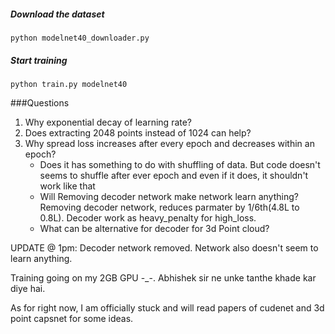 ##### Download the dataset

`python modelnet40_downloader.py` 
##### Start training
`python train.py modelnet40`

###Questions
1) Why exponential decay of learning rate?
2) Does extracting 2048 points instead of 1024 can help?
3) Why spread loss increases after every epoch and decreases within an epoch? 
   - Does it has something to do with shuffling of data. But code doesn't seems to shuffle after ever epoch and even if it does, it shouldn't work like that
   - Will Removing decoder network make network learn anything? Removing decoder network, reduces parmater by 1/6th(4.8L to 0.8L). Decoder work as heavy_penalty for high_loss.
   - What can be alternative for decoder for 3d Point cloud?


UPDATE @ 1pm: Decoder network removed. Network also doesn't seem to learn anything.

Training going on my 2GB GPU -_-. Abhishek sir ne unke tanthe khade kar diye hai.

As for right now, I am officially stuck and will read papers of cudenet and 3d point capsnet for some ideas. 


   
    

